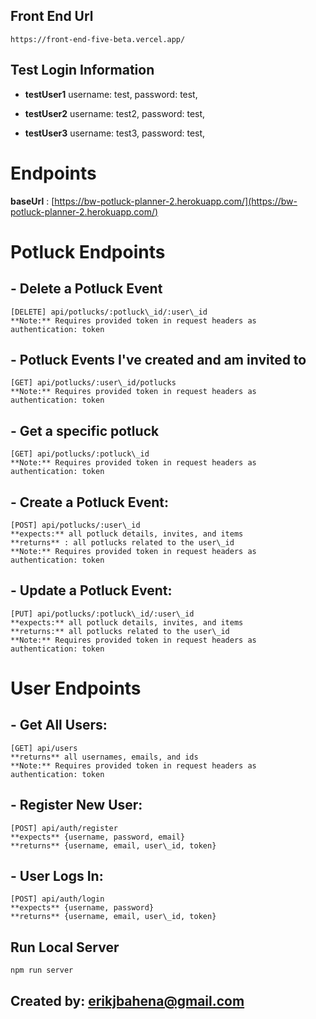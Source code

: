 ## **Front End Url**
    https://front-end-five-beta.vercel.app/

## **Test Login Information**

- **testUser1**
    username: test,
    password: test,

- **testUser2**
    username: test2,
    password: test,

- **testUser3**
    username: test3,
    password: test,

# **Endpoints**

**baseUrl** : [https://bw-potluck-planner-2.herokuapp.com/](https://bw-potluck-planner-2.herokuapp.com/)


# **Potluck Endpoints**

## - **Delete a Potluck Event**

    [DELETE] api/potlucks/:potluck\_id/:user\_id
    **Note:** Requires provided token in request headers as authentication: token

## - **Potluck Events I&#39;ve created and am invited to**

    [GET] api/potlucks/:user\_id/potlucks
    **Note:** Requires provided token in request headers as authentication: token

## - **Get a specific potluck**

    [GET] api/potlucks/:potluck\_id
    **Note:** Requires provided token in request headers as authentication: token

## - **Create a Potluck Event:**

    [POST] api/potlucks/:user\_id
    **expects:** all potluck details, invites, and items
    **returns** : all potlucks related to the user\_id
    **Note:** Requires provided token in request headers as authentication: token

## - **Update a Potluck Event:**

    [PUT] api/potlucks/:potluck\_id/:user\_id
    **expects:** all potluck details, invites, and items
    **returns:** all potlucks related to the user\_id
    **Note:** Requires provided token in request headers as authentication: token

# **User Endpoints**

## - **Get All Users:**

    [GET] api/users
    **returns** all usernames, emails, and ids
    **Note:** Requires provided token in request headers as authentication: token

## - **Register New User:**

    [POST] api/auth/register
    **expects** {username, password, email}
    **returns** {username, email, user\_id, token}

## - **User Logs In:**

    [POST] api/auth/login
    **expects** {username, password}
    **returns** {username, email, user\_id, token}

## **Run Local Server**

    npm run server

## **Created by: erikjbahena@gmail.com**